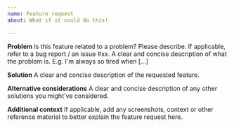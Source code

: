 ```yaml
---
name: Feature request
about: What if it could do this!

---
```


**Problem**
Is this feature related to a problem? Please describe. If applicable, refer to a bug report / an issue #xx.
A clear and concise description of what the problem is. E.g. I'm always so tired when [...]

**Solution**
A clear and concise description of the requested feature.

**Alternative considerations**
A clear and concise description of any other solutions you might've considered. 

**Additional context**
If applicable, add any screenshots, context or other reference material to better explain the feature request here.
